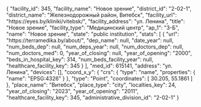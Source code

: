 {
    "facility_id": 345,
    "facility_name": "Новое зрение",
    "district_id": "2-02-1",
    "district_name": "Железнодорожный район, Витебск",
    "facility_url": "https:\/\/eyes.by\/kliniki\/vitebsk\/",
    "facility_address": "ул. Ленина",
    "title": "Новое зрение",
    "facility_type": "Медицинский центр",
    "ap_1": "3-Б",
    "name": "Новое зрение",
    "state": "public institution",
    "stats": [
        {
            "url": "https:\/\/terramedika.by\/about\/",
            "dep_name": null,
            "date_year": null,
            "num_beds_dep": null,
            "num_deps_year": null,
            "num_doctors_dep": null,
            "num_doctors_med": 0,
            "year_of_closing": null,
            "year_of_opening": "2000",
            "beds_in_hospital_key": 314,
            "num_beds_facility_year": null,
            "healthcare_facility_key": 345
        }
    ],
    "med_id": 615141,
    "address": "ул. Ленина",
    "devices": [],
    "coord_x_y": {
        "crs": {
            "type": "name",
            "properties": {
                "name": "EPSG:4326"
            }
        },
        "type": "Point",
        "coordinates": [
            30.205,
            55.1861
        ]
    },
    "place_name": "Витебск",
    "place_type": "city",
    "localties_key": 24,
    "year_of_closing": "2023",
    "year_of_opening": "2011",
    "healthcare_facility_key": 345,
    "administrative_division_id": "2-02-1"
}